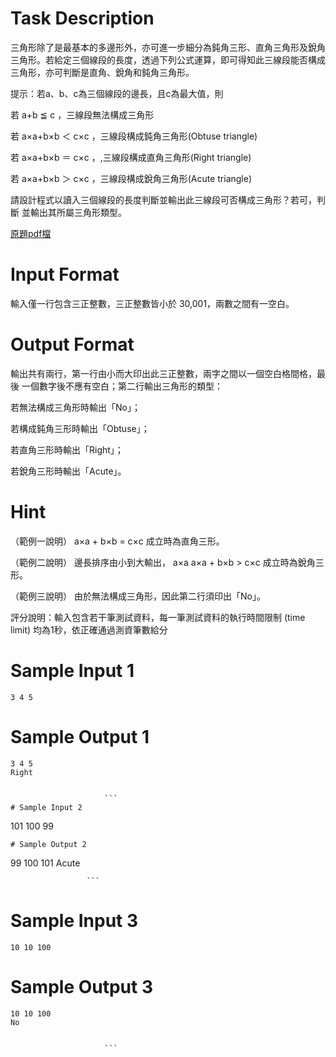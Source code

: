 # Task Description
三角形除了是最基本的多邊形外，亦可進一步細分為鈍角三形、直角三角形及銳角三角形。若給定三個線段的長度，透過下列公式運算，即可得知此三線段能否構成三角形，亦可判斷是直角、銳角和鈍角三角形。

提示：若a、b、c為三個線段的邊長，且c為最大值，則

 若 a+b ≦ c ，三線段無法構成三角形

 若 a×a+b×b ＜ c×c ，三線段構成鈍角三角形(Obtuse triangle)

 若 a×a+b×b ＝ c×c ，,三線段構成直角三角形(Right triangle)

 若 a×a+b×b ＞ c×c ，三線段構成銳角三角形(Acute triangle)

請設計程式以讀入三個線段的長度判斷並輸出此三線段可否構成三角形？若可，判斷 並輸出其所屬三角形類型。

[原題pdf檔](../docs.google.com/viewer_a_v_pid_sites_srcid_ZGVmYXVsdGRvbWFpbnx6c2dpdGl0aXR8Z3g6NTRkNzUxYTBkMmNjYTZmOA)
# Input Format
輸入僅一行包含三正整數，三正整數皆小於 30,001，兩數之間有一空白。
# Output Format
輸出共有兩行，第一行由小而大印出此三正整數，兩字之間以一個空白格間格，最後 一個數字後不應有空白；第二行輸出三角形的類型：

 若無法構成三角形時輸出「No」；

 若構成鈍角三形時輸出「Obtuse」；

 若直角三形時輸出「Right」；

 若銳角三形時輸出「Acute」。
# Hint
（範例一說明） a×a + b×b = c×c 成立時為直角三形。

（範例二說明） 邊長排序由小到大輸出， a×a a×a + b×b \> c×c 成立時為銳角三形。

（範例三說明） 由於無法構成三角形，因此第二行須印出「No」。

評分說明：輸入包含若干筆測試資料，每一筆測試資料的執行時間限制 (time limit) 均為1秒，依正確通過測資筆數給分
# Sample Input 1
```
3 4 5

```
# Sample Output 1
```
3 4 5
Right


                     ```
# Sample Input 2
```
101 100 99

```
# Sample Output 2
```
99 100 101
Acute


                     ```
# Sample Input 3
```
10 10 100

```
# Sample Output 3
```
10 10 100
No


                     ```

